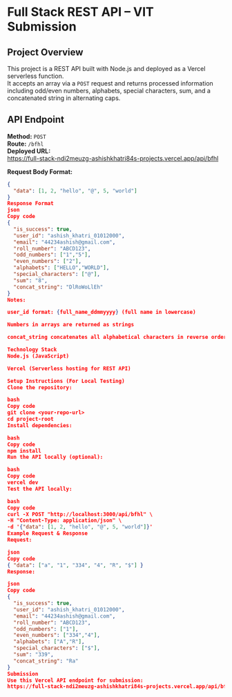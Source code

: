# Full Stack REST API – VIT Submission

## Project Overview
This project is a REST API built with Node.js and deployed as a Vercel serverless function.  
It accepts an array via a `POST` request and returns processed information including odd/even numbers, alphabets, special characters, sum, and a concatenated string in alternating caps.

## API Endpoint
**Method:** `POST`  
**Route:** `/bfhl`  
**Deployed URL:**  
https://full-stack-ndi2meuzg-ashishkhatri84s-projects.vercel.app/api/bfhl

**Request Body Format:**
```json
{
  "data": [1, 2, "hello", "@", 5, "world"]
}
Response Format
json
Copy code
{
  "is_success": true,
  "user_id": "ashish_khatri_01012000",
  "email": "44234ashish@gmail.com",
  "roll_number": "ABCD123",
  "odd_numbers": ["1","5"],
  "even_numbers": ["2"],
  "alphabets": ["HELLO","WORLD"],
  "special_characters": ["@"],
  "sum": "8",
  "concat_string": "DlRoWoLlEh"
}
Notes:

user_id format: {full_name_ddmmyyyy} (full name in lowercase)

Numbers in arrays are returned as strings

concat_string concatenates all alphabetical characters in reverse order with alternating caps

Technology Stack
Node.js (JavaScript)

Vercel (Serverless hosting for REST API)

Setup Instructions (For Local Testing)
Clone the repository:

bash
Copy code
git clone <your-repo-url>
cd project-root
Install dependencies:

bash
Copy code
npm install
Run the API locally (optional):

bash
Copy code
vercel dev
Test the API locally:

bash
Copy code
curl -X POST "http://localhost:3000/api/bfhl" \
-H "Content-Type: application/json" \
-d '{"data": [1, 2, "hello", "@", 5, "world"]}'
Example Request & Response
Request:

json
Copy code
{ "data": ["a", "1", "334", "4", "R", "$"] }
Response:

json
Copy code
{
  "is_success": true,
  "user_id": "ashish_khatri_01012000",
  "email": "44234ashish@gmail.com",
  "roll_number": "ABCD123",
  "odd_numbers": ["1"],
  "even_numbers": ["334","4"],
  "alphabets": ["A","R"],
  "special_characters": ["$"],
  "sum": "339",
  "concat_string": "Ra"
}
Submission
Use this Vercel API endpoint for submission:
https://full-stack-ndi2meuzg-ashishkhatri84s-projects.vercel.app/api/bfhl
